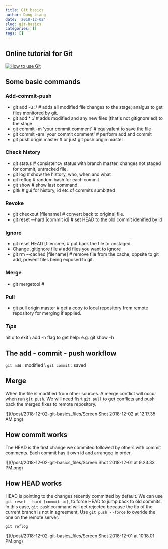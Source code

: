 ```yaml
---
title: Git basics
author: Dong Liang
date: '2018-12-02'
slug: git-basics
categories: []
tags: []
---
```



## Online tutorial for Git 
[![How to use Git](http://img.youtube.com/vi/DQUcmNO4diQ/0.jpg)](https://www.youtube.com/watch?v=DQUcmNO4diQ&list=PLeAngWE7pYE5lXCjbmg0C1hM-w0kPIFZA "How to use Git")


## Some basic commands

### Add-commit-push 
- git add -u :/ # adds all modified file changes to the stage; analgus to get files monitored by git. 
- git add * :/ # adds modified and any new files (that's not gitignore'ed) to the stage
- git commit -m 'your commit comment'   # equivalent to save the file
- git commit -am 'your commit comment'   # perform add and commit 
- git push origin master # or just git push origin master

### Check history
- git status # consistency status with branch master, changes not staged for commit, untracked file.
- git log # show the history, who, when and what 
- git reflog # random hash for each commit
- git show # show last command
- gitk # gui for history, id etc of commits sumbitted

### Revoke
- git checkout [filename] # convert back to original file.
- git reset --hard [commit id]  # set HEAD to the old commit idenified by id  

### Ignore
- git reset HEAD [filename] # put back the file to unstaged.
- Change .gitignore file  # add files you want to ignore
- git rm --cached [filename] # remove file from the cache, oppsite to git add, prevent files being exposed to git. 

### Merge
- git mergetool # 

### Pull
- git pull origin master # get a copy to local repository from remote repository for merging if applied.


### _Tips_   
hit q to exit \\
add -h flag to get help: e.g. git show -h


## The add - commit - push workflow
`git add` : modified \\
`git commit` : saved

## Merge 
When the file is modified from other sources. A merge conflict will occur when run `git push`. We will need fisrt `git pull` to get conflicts and push back the merged fixes to remote repository.  

![](/post/2018-12-02-git-basics_files/Screen Shot 2018-12-02 at 12.17.35 AM.png) 

## How commit works
The HEAD is the first change we commited followed by others with commit comments. Each commit has it own id and arranged in order. 

![](/post/2018-12-02-git-basics_files/Screen Shot 2018-12-01 at 9.23.33 PM.png)

## How HEAD works
HEAD is pointing to the changes recently committed by default. We can use `git reset --hard [commit id]`, to force HEAD to jump back to old commits. In this case, `git push` command will get rejected because the tip of the current branch is not in agreement. Use `git push --force` to overide the one on the remote server. 




```
git reflog
```

![](/post/2018-12-02-git-basics_files/Screen Shot 2018-12-01 at 10.18.01 PM.png)


